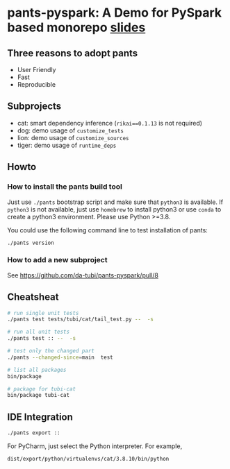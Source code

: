 # pants-pyspark: A Demo for PySpark based monorepo [slides](docs/pants.md)

## Three reasons to adopt pants
+ User Friendly
+ Fast
+ Reproducible

## Subprojects
+ cat: smart dependency inference (`rikai==0.1.13` is not required)
+ dog: demo usage of `customize_tests`
+ lion: demo usage of `customize_sources`
+ tiger: demo usage of `runtime_deps`

## Howto
### How to install the pants build tool
Just use `./pants` bootstrap script and make sure that `python3` is available. If `python3` is not available,
just use `homebrew` to install python3 or use `conda` to create a python3 environment. Please use Python >=3.8.

You could use the following command line to test installation of pants:
```
./pants version
```

### How to add a new subproject
See https://github.com/da-tubi/pants-pyspark/pull/8

## Cheatsheat
``` bash
# run single unit tests
./pants test tests/tubi/cat/tail_test.py --  -s

# run all unit tests
./pants test :: --  -s

# test only the changed part
./pants --changed-since=main  test

# list all packages
bin/package

# package for tubi-cat
bin/package tubi-cat
```

## IDE Integration
``` bash
./pants export ::
```
For PyCharm, just select the Python interpreter. For example,
```
dist/export/python/virtualenvs/cat/3.8.10/bin/python
```
